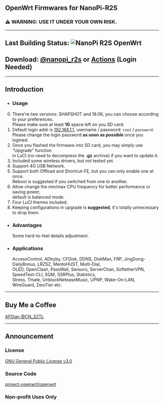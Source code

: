 ## OpenWrt Firmwares for NanoPi-R2S
### ⚠ WARNING: USE IT UNDER YOUR OWN RISK.
- - -
## Last Building Status: ![NanoPi R2S OpenWrt](https://github.com/1715173329/nanopi-r2s-openwrt/workflows/NanoPi%20R2S%20OpenWrt/badge.svg)
## Download: [@nanopi\_r2s](https://t.me/nanopi\_r2s) or [Actions](https://github.com/1715173329/nanopi-r2s-openwrt/actions) \(Login Needed\)
- - -
## Introduction
- ### Usage
0. There're two versions: SHAPSHOT and 18.06, you can choose according to your preferences.<br/>
 Please make sure at least **1G** space left on you SD card.
1. Default login addr is [192.168.1.1](192.168.1.1), username / password: `root` / `password`.<br/>
 Please change the login password **as soon as possible** once you logined.
2. Once you flashed the firmware into SD card, you may simply use "Upgrade" function<br/>
 in LuCI (no need to decompress the **.gz** archive) if you want to update it.
3. Included some wireless drivers, but not tested yet.
4. Support 4G USB Network.
5. Support both Offload and Shortcut-FE, but you can only enable one at once.<br/>
 Reboot is suggested if you switched from one to another.
6. Allow change the min/max CPU frequency for better performance or saving power,<br/>
 default is balanced mode.
7. Four LuCI themes included.
8. Keeping configurations in upgrade is **suggested**, it's totally unnecessary to drop them.
- ### Advantages
  Some hard-to-feel details adjustment.
- ### Applications
  AccessControl, ADbyby, CFDisk, DDNS, DiskMan, FRP, JingDong-DailyBonus, LRZSZ, MentoHUST, Multi-Dial,<br/>
 OLED, OpenClash, PassWall, Sensors, ServerChan, SoftetherVPN, SpeedTest-CLI, SQM, SSRPlus, Statistics,<br/>
 Stress, Tmate, UnblockNeteaseMusic, UPNP, Wake-On-LAN, WireGuard, ZeroTier etc.
- - -
## Buy Me a Coffee
[AFDian @CN\_SZTL](https://afdian.net/@CN\_SZTL/plan)
- - -
## Announcement
### License
[GNU General Public License v3.0](https://github.com/1715173329/nanopi-r2s-openwrt/blob/master/LICENSE)
### Source Code
[project-openwrt/openwrt](https://github.com/project-openwrt/openwrt)
### Non-profit Uses Only